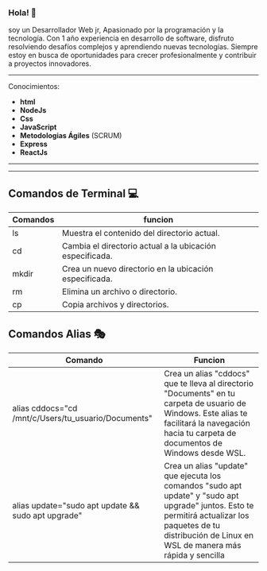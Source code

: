 ### Hola! 👋

soy un Desarrollador Web jr, Apasionado por la programación y la tecnología. Con 1 año experiencia en desarrollo de software, disfruto resolviendo desafíos complejos y aprendiendo nuevas tecnologías. Siempre estoy en busca de oportunidades para crecer profesionalmente y contribuir a proyectos innovadores.

---

Conocimientos: 
- **html**
- **NodeJs**
- **Css**
- **JavaScript**
- **Metodologias Ágiles** (SCRUM)
- **Express** 
- **ReactJs**

---


---

## Comandos de Terminal 💻
| Comandos | funcion | 
| ------- | ------- | 
|   ls  | Muestra el contenido del directorio actual.   |
|   cd  |  Cambia el directorio actual a la ubicación especificada.   |
|   mkdir  | Crea un nuevo directorio en la ubicación especificada.   |
|   rm  | Elimina un archivo o directorio.  |
|   cp  | Copia archivos y directorios.  |


## Comandos Alias 🎭

| Comando | Funcion |
|--- | ---|
|  alias cddocs="cd /mnt/c/Users/tu_usuario/Documents" | Crea un alias "cddocs" que te lleva al directorio "Documents" en tu carpeta de usuario de Windows. Este alias te facilitará la navegación hacia tu carpeta de documentos de Windows desde WSL. |
| alias update="sudo apt update && sudo apt upgrade" | Crea un alias "update" que ejecuta los comandos "sudo apt update" y "sudo apt upgrade" juntos. Esto te permitirá actualizar los paquetes de tu distribución de Linux en WSL de manera más rápida y sencilla |

<!--
**alejoAliberti/alejoAliberti** is a ✨ _special_ ✨ repository because its `README.md` (this file) appears on your GitHub profile.

Here are some ideas to get you started:

- 🔭 I’m currently working on ...
- 🌱 I’m currently learning ...
- 👯 I’m looking to collaborate on ...
- 🤔 I’m looking for help with ...
- 💬 Ask me about ...
- 📫 How to reach me: ...
- 😄 Pronouns: ...
- ⚡ Fun fact: ...
-->
